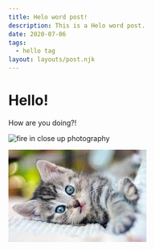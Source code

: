 ```yaml
---
title: Helo word post!
description: This is a Helo word post.
date: 2020-07-06
tags:
  - hello tag
layout: layouts/post.njk
---
```


# Hello!

How are you doing?!

![fire in close up photography](https://images.unsplash.com/photo-1625820951758-2e7461ff58fd?crop=entropy&cs=tinysrgb&fit=max&fm=jpg&ixid=Mnw5MDg0MHwwfDF8YWxsfDJ8fHx8fHwyfHwxNjI1ODQ4NzA3&ixlib=rb-1.2.1&q=80&w=1080 "Luke Besley")

![download.jpg](https://raw.githubusercontent.com/beshkenadze/mashinka/gh-pages/2021/07/09-19-50-45-download.jpg)
